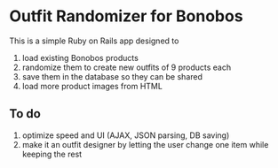 # Outfit Randomizer for Bonobos

This is a simple Ruby on Rails app designed to 

1.  load existing Bonobos products
2.  randomize them to create new outfits of 9 products each
3.  save them in the database so they can be shared
3.  load more product images from HTML

## To do ##

1.  optimize speed and UI (AJAX, JSON parsing, DB saving)
2.  make it an outfit designer by letting the user change one item while keeping the rest